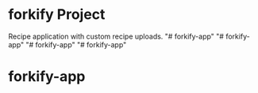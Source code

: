 # forkify Project

Recipe application with custom recipe uploads.
"# forkify-app" 
"# forkify-app" 
"# forkify-app" 
"# forkify-app" 
# forkify-app
